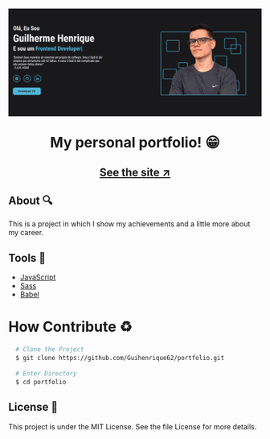 <h1 align="center">
   <img src="./src/assets/thumbnail.png">
   <p>My personal portfolio! 😁</p>
</h1>

<h2 align="center"><a href="https://portfolio-delta-drab-91.vercel.app">See the site ↗</a></h2>


## About 🔍

This is a project in which I show my achievements and a little more about my career.

## Tools 🔨

 - [JavaScript](https://developer.mozilla.org/pt-BR/docs/Web/JavaScript)
 - [Sass](https://sass-lang.com)
 - [Babel](https://babeljs.io)

 # How Contribute ♻

 ```bash
   # Clone the Project
   $ git clone https://github.com/Guihenrique62/portfolio.git
 ```

 ```bash
   # Enter Directory
   $ cd portfolio
 ```

## License 🧾

This project is under the MIT License. See the file License for more details.